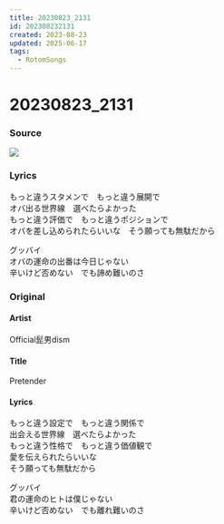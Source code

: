 ```yaml
---
title: 20230823_2131
id: 202308232131
created: 2023-08-23
updated: 2025-06-17
tags:
  - RotomSongs
---
```

# 20230823_2131

### Source

![](https://x.com/Starlystrongest/status/1694326501502853526)

### Lyrics

もっと違うスタメンで　もっと違う展開で  
オバ出る世界線　選べたらよかった  
もっと違う評価で　もっと違うポジションで  
オバを差し込められたらいいな　そう願っても無駄だから  

グッバイ  
オバの運命の出番は今日じゃない  
辛いけど否めない　でも諦め難いのさ  

### Original

#### Artist

Official髭男dism

#### Title

Pretender

#### Lyrics

もっと違う設定で　もっと違う関係で  
出会える世界線　選べたらよかった  
もっと違う性格で　もっと違う価値観で  
愛を伝えられたらいいな  
そう願っても無駄だから  
  
グッバイ  
君の運命のヒトは僕じゃない  
辛いけど否めない　でも離れ難いのさ  